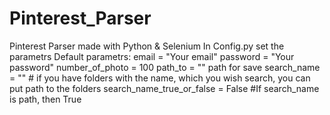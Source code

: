 # Pinterest_Parser
Pinterest Parser made with Python &amp; Selenium
In Config.py set the parametrs
Default parametrs:
email  = "Your email" 
password  = "Your password"
number_of_photo = 100 
path_to  = ""  path for save
search_name = "" # if you have folders with the name, which you wish search, you can put path to the folders 
search_name_true_or_false = False #If search_name is path, then True
